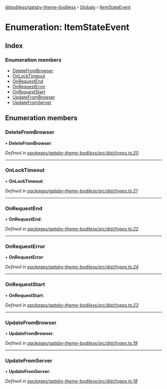 [@bodiless/gatsby-theme-bodiless](../README.md) › [Globals](../globals.md) › [ItemStateEvent](itemstateevent.md)

# Enumeration: ItemStateEvent

## Index

### Enumeration members

* [DeleteFromBrowser](itemstateevent.md#deletefrombrowser)
* [OnLockTimeout](itemstateevent.md#onlocktimeout)
* [OnRequestEnd](itemstateevent.md#onrequestend)
* [OnRequestError](itemstateevent.md#onrequesterror)
* [OnRequestStart](itemstateevent.md#onrequeststart)
* [UpdateFromBrowser](itemstateevent.md#updatefrombrowser)
* [UpdateFromServer](itemstateevent.md#updatefromserver)

## Enumeration members

###  DeleteFromBrowser

• **DeleteFromBrowser**:

*Defined in [packages/gatsby-theme-bodiless/src/dist/types.ts:20](https://github.com/Guilherme-Almeida-Zeni/Bodiless-JS/blob/3c89c625/packages/gatsby-theme-bodiless/src/dist/types.ts#L20)*

___

###  OnLockTimeout

• **OnLockTimeout**:

*Defined in [packages/gatsby-theme-bodiless/src/dist/types.ts:21](https://github.com/Guilherme-Almeida-Zeni/Bodiless-JS/blob/3c89c625/packages/gatsby-theme-bodiless/src/dist/types.ts#L21)*

___

###  OnRequestEnd

• **OnRequestEnd**:

*Defined in [packages/gatsby-theme-bodiless/src/dist/types.ts:22](https://github.com/Guilherme-Almeida-Zeni/Bodiless-JS/blob/3c89c625/packages/gatsby-theme-bodiless/src/dist/types.ts#L22)*

___

###  OnRequestError

• **OnRequestError**:

*Defined in [packages/gatsby-theme-bodiless/src/dist/types.ts:24](https://github.com/Guilherme-Almeida-Zeni/Bodiless-JS/blob/3c89c625/packages/gatsby-theme-bodiless/src/dist/types.ts#L24)*

___

###  OnRequestStart

• **OnRequestStart**:

*Defined in [packages/gatsby-theme-bodiless/src/dist/types.ts:23](https://github.com/Guilherme-Almeida-Zeni/Bodiless-JS/blob/3c89c625/packages/gatsby-theme-bodiless/src/dist/types.ts#L23)*

___

###  UpdateFromBrowser

• **UpdateFromBrowser**:

*Defined in [packages/gatsby-theme-bodiless/src/dist/types.ts:19](https://github.com/Guilherme-Almeida-Zeni/Bodiless-JS/blob/3c89c625/packages/gatsby-theme-bodiless/src/dist/types.ts#L19)*

___

###  UpdateFromServer

• **UpdateFromServer**:

*Defined in [packages/gatsby-theme-bodiless/src/dist/types.ts:18](https://github.com/Guilherme-Almeida-Zeni/Bodiless-JS/blob/3c89c625/packages/gatsby-theme-bodiless/src/dist/types.ts#L18)*
